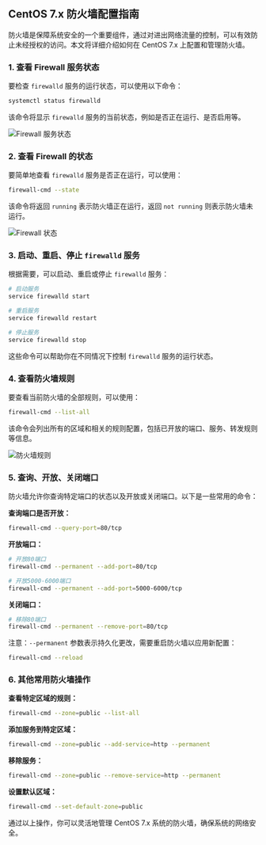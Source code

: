 ## CentOS 7.x 防火墙配置指南

防火墙是保障系统安全的一个重要组件，通过对进出网络流量的控制，可以有效防止未经授权的访问。本文将详细介绍如何在 CentOS 7.x 上配置和管理防火墙。

### 1. 查看 Firewall 服务状态
要检查 `firewalld` 服务的运行状态，可以使用以下命令：
```bash
systemctl status firewalld
```
该命令将显示 `firewalld` 服务的当前状态，例如是否正在运行、是否启用等。

![Firewall 服务状态](https://lidy-1300763668.cos.ap-nanjing.myqcloud.com/image/202407162136549.png)

### 2. 查看 Firewall 的状态
要简单地查看 `firewalld` 服务是否正在运行，可以使用：
```bash
firewall-cmd --state
```
该命令将返回 `running` 表示防火墙正在运行，返回 `not running` 则表示防火墙未运行。

![Firewall 状态](https://lidy-1300763668.cos.ap-nanjing.myqcloud.com/image/202407162137753.png)

### 3. 启动、重启、停止 `firewalld` 服务
根据需要，可以启动、重启或停止 `firewalld` 服务：
```bash
# 启动服务
service firewalld start

# 重启服务
service firewalld restart

# 停止服务
service firewalld stop
```
这些命令可以帮助你在不同情况下控制 `firewalld` 服务的运行状态。

### 4. 查看防火墙规则
要查看当前防火墙的全部规则，可以使用：
```bash
firewall-cmd --list-all
```
该命令会列出所有的区域和相关的规则配置，包括已开放的端口、服务、转发规则等信息。

![防火墙规则](https://lidy-1300763668.cos.ap-nanjing.myqcloud.com/image/202407162137259.png)

### 5. 查询、开放、关闭端口
防火墙允许你查询特定端口的状态以及开放或关闭端口。以下是一些常用的命令：

**查询端口是否开放：**
```bash
firewall-cmd --query-port=80/tcp
```
**开放端口：**
```bash
# 开放80端口
firewall-cmd --permanent --add-port=80/tcp

# 开放5000-6000端口
firewall-cmd --permanent --add-port=5000-6000/tcp
```
**关闭端口：**
```bash
# 移除80端口
firewall-cmd --permanent --remove-port=80/tcp
```
注意：`--permanent` 参数表示持久化更改，需要重启防火墙以应用新配置：
```bash
firewall-cmd --reload
```

### 6. 其他常用防火墙操作

**查看特定区域的规则：**
```bash
firewall-cmd --zone=public --list-all
```
**添加服务到特定区域：**
```bash
firewall-cmd --zone=public --add-service=http --permanent
```
**移除服务：**
```bash
firewall-cmd --zone=public --remove-service=http --permanent
```

**设置默认区域：**
```bash
firewall-cmd --set-default-zone=public
```

通过以上操作，你可以灵活地管理 CentOS 7.x 系统的防火墙，确保系统的网络安全。
